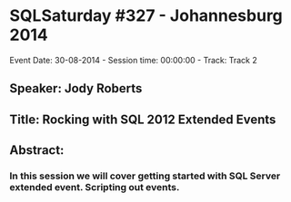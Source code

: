 # SQLSaturday #327 - Johannesburg 2014
Event Date: 30-08-2014 - Session time: 00:00:00 - Track: Track 2
## Speaker: Jody Roberts
## Title: Rocking with SQL 2012 Extended Events
## Abstract:
### In this session we will cover  getting started with SQL Server extended event. Scripting out events.
